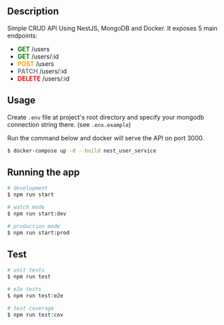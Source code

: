 ## Description

Simple CRUD API Using NestJS, MongoDB and Docker. It exposes 5 main endpoints:

* <b style="color:green">GET</b> /users
* <b style="color:green">GET</b> /users/:id
* <b style="color:orange">POST</b> /users
* <b style="color:gray">PATCH</b> /users/:id
* <b style="color:red">DELETE</b> /users/:id

## Usage

Create `.env` file at project's root directory and specify your mongodb connection string there. (see `.enx.example`)

Run the command below and docker will serve the API on port 3000.

```bash
$ docker-compose up -d --build nest_user_service
```

## Running the app

```bash
# development
$ npm run start

# watch mode
$ npm run start:dev

# production mode
$ npm run start:prod
```

## Test

```bash
# unit tests
$ npm run test

# e2e tests
$ npm run test:e2e

# test coverage
$ npm run test:cov
```
